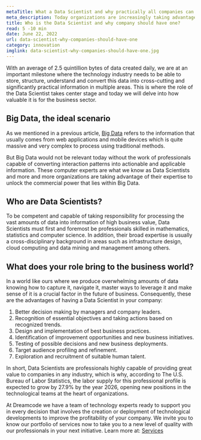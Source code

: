 ```yaml
---
metaTitle: What a Data Scientist and why practically all companies can have one?
meta_description: Today organizations are increasingly taking advantage of Data Scientists to unlock the business power that lies within Big Data.
title: Who is the Data Scientist and why company should have one?
read: 5 -10 min
date: June 22, 2022
url: data-scientist-why-companies-should-have-one
category: innovation
imglink: data-scientist-why-companies-should-have-one.jpg
---
```


With an average of 2.5 quintillion bytes of data created daily, we are at an important milestone where the technology industry needs to be able to store, structure, understand and convert this data into cross-cutting and significantly practical information in multiple areas. This is where the role of the Data Scientist takes center stage and today we will delve into how valuable it is for the business sector.

## Big Data, the ideal scenario

As we mentioned in a previous article, [Big Data](https://www.dreamcodesoft.com/tremendous-potential-behind-big-data-and-its-analytics-tools) refers to the information that usually comes from web applications and mobile devices which is quite massive and very complex to process using traditional methods.

But Big Data would not be relevant today without the work of professionals capable of converting interaction patterns into actionable and applicable information. These computer experts are what we know as Data Scientists and more and more organizations are taking advantage of their expertise to unlock the commercial power that lies within Big Data.

## Who are Data Scientists?

To be competent and capable of taking responsibility for processing the vast amounts of data into information of high business value, Data Scientists must first and foremost be professionals skilled in mathematics, statistics and computer science. In addition, their broad expertise is usually a cross-disciplinary background in areas such as infrastructure design, cloud computing and data mining and management among others.

## What does your role bring to the business world?

In a world like ours where we produce overwhelming amounts of data knowing how to capture it, navigate it, master ways to leverage it and make sense of it is a crucial factor in the future of business.
Consequently, these are the advantages of having a Data Scientist in your company:

1. Better decision making by managers and company leaders.
2. Recognition of essential objectives and taking actions based on recognized trends.
3. Design and implementation of best business practices.
4. Identification of improvement opportunities and new business initiatives.
5. Testing of possible decisions and new business deployments.
6. Target audience profiling and refinement.
7. Exploration and recruitment of suitable human talent.

In short, Data Scientists are professionals highly capable of providing great value to companies in any industry, which is why, according to The U.S. Bureau of Labor Statistics, the labor supply for this professional profile is expected to grow by 27.9% by the year 2026, opening new positions in the technological teams at the heart of organizations.

At Dreamcode we have a team of technology experts ready to support you in every decision that involves the creation or deployment of technological developments to improve the profitability of your company. We invite you to know our portfolio of services now to take you to a new level of quality with our professionals in your next initiative. Learn more at: [Services](https://www.dreamcodesoft.com/services)
